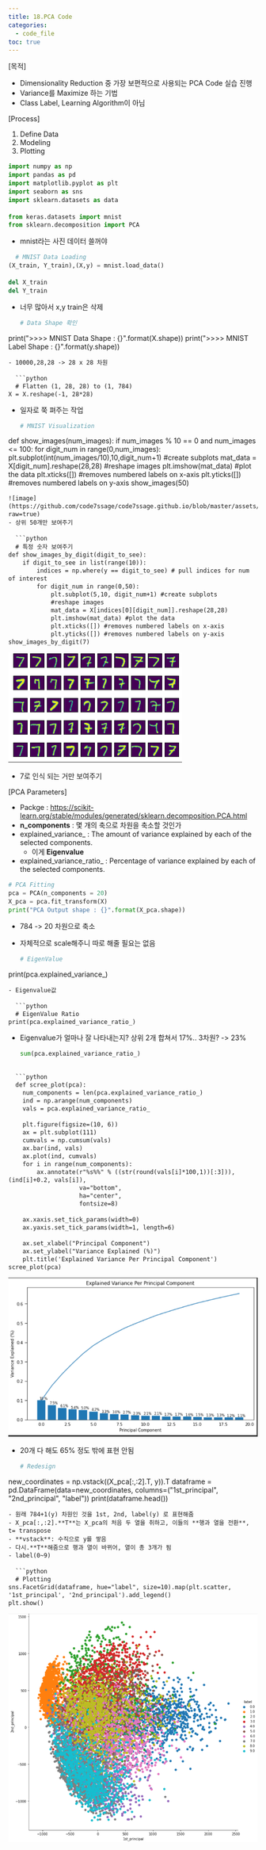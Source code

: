 ```yaml
---
title: 18.PCA Code
categories:
  - code_file
toc: true
---
```


[목적]
  - Dimensionality Reduction 중 가장 보편적으로 사용되는 PCA Code 실습 진행
  - Variance를 Maximize 하는 기법
  - Class Label, Learning Algorithm이 아님

[Process]
  1. Define Data
  2. Modeling
  3. Plotting
  
  ```python
  import numpy as np
import pandas as pd
import matplotlib.pyplot as plt
import seaborn as sns
import sklearn.datasets as data

from keras.datasets import mnist
from sklearn.decomposition import PCA
```
- mnist라는 사진 데이터 쓸꺼야

```python
  # MNIST Data Loading
(X_train, Y_train),(X,y) = mnist.load_data()

del X_train
del Y_train
```
- 너무 많아서 x,y train은 삭제

  ```python
  # Data Shape 확인
print(">>>> MNIST Data Shape : {}".format(X.shape))
print(">>>> MNIST Label Shape : {}".format(y.shape))
```
- 10000,28,28 -> 28 x 28 차원

  ```python
  # Flatten (1, 28, 28) to (1, 784)
X = X.reshape(-1, 28*28)
```
- 일자로 쭉 펴주는 작업

  ```python
  # MNIST Visualization
def show_images(num_images):
    if num_images % 10 == 0 and num_images <= 100:
        for digit_num in range(0,num_images): 
            plt.subplot(int(num_images/10),10,digit_num+1) #create subplots
            mat_data = X[digit_num].reshape(28,28)  #reshape images
            plt.imshow(mat_data) #plot the data
            plt.xticks([]) #removes numbered labels on x-axis
            plt.yticks([]) #removes numbered labels on y-axis
show_images(50)
```
![image](https://github.com/code7ssage/code7ssage.github.io/blob/master/assets/attached%20file/Pasted%20image%2020240111142515.png?raw=true)
- 상위 50개만 보여주기

  ```python
  # 특정 숫자 보여주기
def show_images_by_digit(digit_to_see):
    if digit_to_see in list(range(10)):
        indices = np.where(y == digit_to_see) # pull indices for num of interest
        for digit_num in range(0,50): 
            plt.subplot(5,10, digit_num+1) #create subplots
            #reshape images
            mat_data = X[indices[0][digit_num]].reshape(28,28)
            plt.imshow(mat_data) #plot the data
            plt.xticks([]) #removes numbered labels on x-axis
            plt.yticks([]) #removes numbered labels on y-axis
show_images_by_digit(7)
```
![image](https://github.com/code7ssage/code7ssage.github.io/blob/master/assets/attached%20file/Pasted%20image%2020240111142527.png?raw=true)
- 7로 인식 되는 거만 보여주기

[PCA Parameters]
  - Packge : https://scikit-learn.org/stable/modules/generated/sklearn.decomposition.PCA.html
  - **n_components** : 몇 개의 축으로 차원을 축소할 것인가
  - explained_variance_ : The amount of variance explained by each of the selected components.
	  - 이게 **Eigenvalue**
  - explained_variance_ratio_ : Percentage of variance explained by each of the selected components.
  
  ```python
  # PCA Fitting
pca = PCA(n_components = 20)
X_pca = pca.fit_transform(X)
print("PCA Output shape : {}".format(X_pca.shape))
```
- 784 -> 20 차원으로 축소
- 자체적으로 scale해주니 따로 해줄 필요는 없음

  ```python
  # EigenValue
print(pca.explained_variance_)
```
- Eigenvalue값

  ```python
  # EigenValue Ratio
print(pca.explained_variance_ratio_)
```
- Eigenvalue가 얼마나 잘 나타내는지?
	상위 2개 합쳐서 17%..
	3차원? -> 23%

  ```python
  sum(pca.explained_variance_ratio_)
```

  ```python
  def scree_plot(pca):
    num_components = len(pca.explained_variance_ratio_)
    ind = np.arange(num_components)
    vals = pca.explained_variance_ratio_
 
    plt.figure(figsize=(10, 6))
    ax = plt.subplot(111)
    cumvals = np.cumsum(vals)
    ax.bar(ind, vals)
    ax.plot(ind, cumvals)
    for i in range(num_components):
        ax.annotate(r"%s%%" % ((str(round(vals[i]*100,1))[:3])), (ind[i]+0.2, vals[i]), 
                    va="bottom", 
                    ha="center", 
                    fontsize=8)
 
    ax.xaxis.set_tick_params(width=0)
    ax.yaxis.set_tick_params(width=1, length=6)
 
    ax.set_xlabel("Principal Component")
    ax.set_ylabel("Variance Explained (%)")
    plt.title('Explained Variance Per Principal Component')
scree_plot(pca)
```
![image](https://github.com/code7ssage/code7ssage.github.io/blob/master/assets/attached%20file/Pasted%20image%2020240111141849.png?raw=true)
- 20개 다 해도 65% 정도 밖에 표현 안됨

  ```python
  # Redesign
new_coordinates = np.vstack((X_pca[:,:2].T, y)).T
dataframe = pd.DataFrame(data=new_coordinates, columns=("1st_principal", "2nd_principal", "label"))
print(dataframe.head())
```
- 원래 784+1(y) 차원인 것을 1st, 2nd, label(y) 로 표현해줌
- X_pca[:,:2].**T**는 X_pca의 처음 두 열을 취하고, 이들의 **행과 열을 전환**, t= transpose
- **vstack**: 수직으로 y를 쌓음
- 다시.**T**해줌으로 행과 열이 바뀌어, 열이 총 3개가 됨
- label(0~9)

  ```python
  # Plotting
sns.FacetGrid(dataframe, hue="label", size=10).map(plt.scatter, '1st_principal', '2nd_principal').add_legend()
plt.show()
```
![image](https://github.com/code7ssage/code7ssage.github.io/blob/master/assets/attached%20file/Pasted%20image%2020240111141934.png?raw=true)


